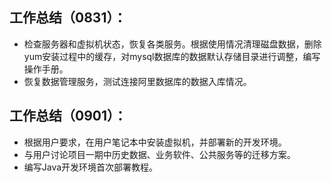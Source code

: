 ## 工作总结（0831）：

- 检查服务器和虚拟机状态，恢复各类服务。根据使用情况清理磁盘数据，删除yum安装过程中的缓存，对mysql数据库的数据默认存储目录进行调整，编写操作手册。
- 恢复数据管理服务，测试连接阿里数据库的数据入库情况。

## 工作总结（0901）：

- 根据用户要求，在用户笔记本中安装虚拟机，并部署新的开发环境。
- 与用户讨论项目一期中历史数据、业务软件、公共服务等的迁移方案。
- 编写Java开发环境首次部署教程。